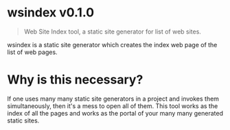 # wsindex v0.1.0

> Web Site Index tool, a static site generator for list of web sites.

wsindex is a static site generator which creates the index web page of the list of web pages.

# Why is this necessary?

If one uses many many static site generators in a project and invokes them simultaneously, then it's a mess to open all of them. This tool works as the index of all the pages and works as the portal of your many many generated static sites.

